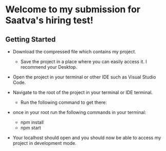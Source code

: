 # Welcome to my submission for Saatva's hiring test!

## Getting Started

- Download the compressed file which contains my project.

  - Save the project in a place where you can easily access it. I recommend your Desktop.

- Open the project in your terminal or other IDE such as Visual Studio Code.
- Navigate to the root of the project in your terminal or IDE terminal.

  - Run the following command to get there:

- once in your root run the following commands in your terminal:

  - npm install
  - npm start

- Your localhost should open and you should now be able to access my project in development mode.
